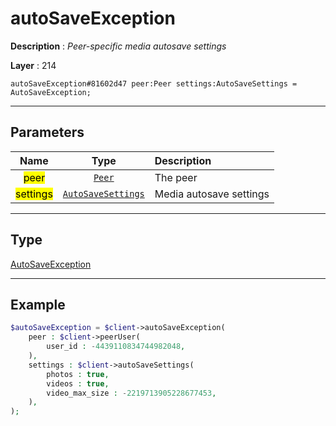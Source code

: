 # autoSaveException

**Description** : *Peer\-specific media autosave settings*

**Layer** : 214

```tl
autoSaveException#81602d47 peer:Peer settings:AutoSaveSettings = AutoSaveException;
```

---

## Parameters

| Name | Type | Description |
| :---: | :---: | :--- |
| <mark>peer</mark> | [`Peer`](type/Peer) | The peer |
| <mark>settings</mark> | [`AutoSaveSettings`](type/AutoSaveSettings) | Media autosave settings |

---

## Type

[AutoSaveException](type/AutoSaveException)

---

## Example

```php
$autoSaveException = $client->autoSaveException(
	peer : $client->peerUser(
		user_id : -4439110834744982048,
	),
	settings : $client->autoSaveSettings(
		photos : true,
		videos : true,
		video_max_size : -2219713905228677453,
	),
);
```
